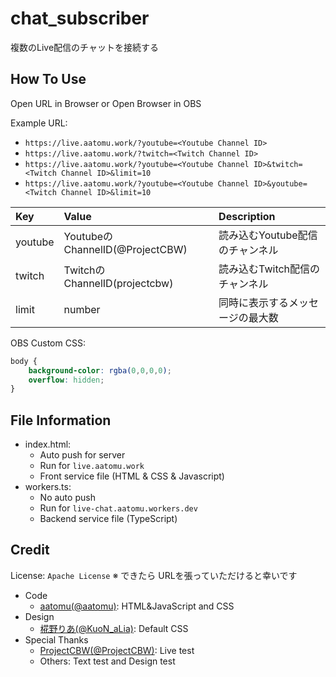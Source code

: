 # chat_subscriber
複数のLive配信のチャットを接続する

## How To Use
Open URL in Browser or Open Browser in OBS

Example URL:  
* `https://live.aatomu.work/?youtube=<Youtube Channel ID>`
* `https://live.aatomu.work/?twitch=<Twitch Channel ID>`
* `https://live.aatomu.work/?youtube=<Youtube Channel ID>&twitch=<Twitch Channel ID>&limit=10`
* `https://live.aatomu.work/?youtube=<Youtube Channel ID>&youtube=<Twitch Channel ID>&limit=10`

| Key | Value | Description |
| :- | :- | :- |
| youtube | YoutubeのChannelID(@ProjectCBW) | 読み込むYoutube配信のチャンネル |
| twitch | TwitchのChannelID(projectcbw) | 読み込むTwitch配信のチャンネル |
| limit | number | 同時に表示するメッセージの最大数 |

OBS Custom CSS:  
```css
body {
    background-color: rgba(0,0,0,0);
    overflow: hidden;
}
```

## File Information
* index.html:
  * Auto push for server
  * Run for `live.aatomu.work`
  * Front service file (HTML & CSS & Javascript)
* workers.ts:
  * No auto push
  * Run for `live-chat.aatomu.workers.dev`
  * Backend service file (TypeScript)

## Credit
License: `Apache License`
※ できたら URLを張っていただけると幸いです
* Code
  * [aatomu(@aatomu)](https://x.com/aatomu21263): HTML&JavaScript and CSS
* Design
  * [椛野りあ(@KuoN_aLia)](https://x.com/KuoN_aLia): Default CSS
* Special Thanks
  * [ProjectCBW(@ProjectCBW)](https://x.com/ProjectCBW): Live test
  * Others: Text test and Design test